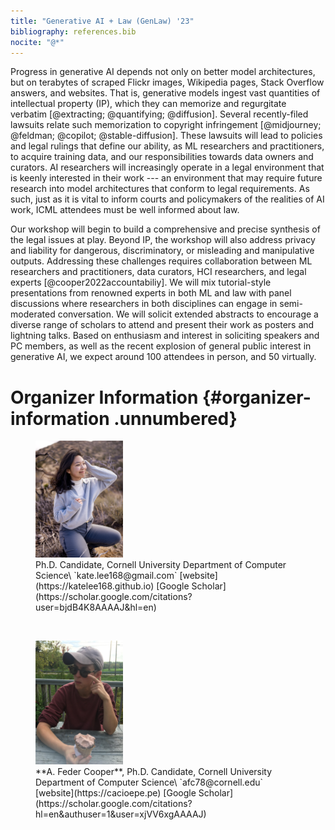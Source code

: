 ```yaml
---
title: "Generative AI + Law (GenLaw) '23"
bibliography: references.bib
nocite: "@*"
---
```


Progress in generative AI depends not only on better model
architectures, but on terabytes of scraped Flickr images, Wikipedia
pages, Stack Overflow answers, and websites. That is, generative models
ingest vast quantities of intellectual property (IP), which they can
memorize and regurgitate
verbatim [@extracting; @quantifying; @diffusion]. Several recently-filed
lawsuits relate such memorization to copyright
infringement [@midjourney; @feldman; @copilot; @stable-diffusion]. These
lawsuits will lead to policies and legal rulings that define our
ability, as ML researchers and practitioners, to acquire training data,
and our responsibilities towards data owners and curators. AI
researchers will increasingly operate in a legal environment that is
keenly interested in their work --- an environment that may require
future research into model architectures that conform to legal
requirements. As such, just as it is vital to inform courts and
policymakers of the realities of AI work, ICML attendees must be well
informed about law.

Our workshop will begin to build a comprehensive and precise synthesis
of the legal issues at play. Beyond IP, the workshop will also address
privacy and liability for dangerous, discriminatory, or misleading and
manipulative outputs. Addressing these challenges requires collaboration
between ML researchers and practitioners, data curators, HCI
researchers, and legal experts [@cooper2022accountabiliy]. We will mix
tutorial-style presentations from renowned experts in both ML and law
with panel discussions where researchers in both disciplines can engage
in semi-moderated conversation. We will solicit extended abstracts to
encourage a diverse range of scholars to attend and present their work
as posters and lightning talks. Based on enthusiasm and interest in
soliciting speakers and PC members, as well as the recent explosion of
general public interest in generative AI, we expect around 100 attendees
in person, and 50 virtually.


# Organizer Information {#organizer-information .unnumbered}

<!-- ![alt-text-1](images/katherine-300x400.png) ![alt-text-2](images/cooper-300x400.png) -->
<!-- ![alt-text-2](images/cooper-300x400.png "title-2" =20%x) -->
<!-- ![alt-text-2](images/fatameh-300x400.png "title-1" =20%x) -->

<p align="center">
    <figure>
  <img alt="Katherine Lee" src="./images/katherine-300x400.png" width="33%">
  <figcaption>Ph.D. Candidate, Cornell University Department of
Computer Science\
`kate.lee168@gmail.com` [website](https://katelee168.github.io) [Google
Scholar](https://scholar.google.com/citations?user=bjdB4K8AAAAJ&hl=en)</figcaption>
</figure>
&nbsp; &nbsp; &nbsp; &nbsp;
  <!-- <img alt="Dark" src="./images/cooper-300x400.png" width="33%"> -->
  <figure >
  <img src="images/cooper-300x400.png" alt="A. Feder Cooper" style="width:33%;">
  <figcaption>**A. Feder Cooper**, Ph.D. Candidate, Cornell University Department of
Computer Science\
`afc78@cornell.edu` [website](https://cacioepe.pe) [Google
Scholar](https://scholar.google.com/citations?hl=en&authuser=1&user=xjVV6xgAAAAJ)</figcaption>
</figure>
</p>

<!-- <figure >
  <img src="images/katherine-300x400.png" alt="Katherine Lee" style="width:37%;">
   -->

<!-- Katherine's work has provided essential empirical evidence and measurement for grounding discussions around concerns that language models, like CoPilot, are infringing copyright, and about how language models can respect an individuals' right to privacy and control of their data. Additionally, she has proposed methods of reducing memorization. Her work has received recognition at ACL and USENIX.  -->




<!-- Cooper studies how to align the use of AI/ML with broader public values, and has published numerous papers at top ML conferences, interdisciplinary computing venues, and tech law review journals. Much of this work has been recognized with spotlight and contributed talk awards. Cooper has also been recognized as a Rising Star in EECS (MIT, 2021). Since 2020, Cooper has been the Ph.D. student organizer for the MacArthur-funded Artificial Intelligence Policy and Practice initiative at Cornell, an interdisciplinary working group that studies the technical, social, and legal implications of AI technology.\ -->

<!--**Fatemehsadat Mireshghallah**, Ph.D. Candidate, UC San Diego Computer
Science and Engineering Department\
`f.mireshghallah@gmail.com`
[website](https://cseweb.ucsd.edu/~fmireshg/) [Google
Scholar](https://scholar.google.com/citations?user=WUCu45YAAAAJ&hl=en&authuser=2)

Fatemeh's research aims at understanding learning and memorization
patterns in large language models, probing these models for safety
issues (such as bias), and providing tools to limit their leakage of
private information. She is a recipient of the National Center for Women
& IT (NCWIT) Collegiate award in 2020 for her work on privacy-preserving
inference, a finalist for the Qualcomm Innovation Fellowship in 2021,
and a recipient of the 2022 Rising Star in Adversarial ML award. She was
a co-chair of the NAACL 2022 conference and has been a co-organizer for
numerous successful workshops, including Distributed and Private ML
(DPML) at ICLR 2021, Federated Learning for NLP (FL4NLP) at ACL 2022,
Private NLP at NAACL 2022 and Widening NLP at EMNLP 2021 and 2022.\

**James Grimmelmann**, Tessler Family Professor of Digital and
Information Law\
`james.grimmelmann@cornell.edu` [website](https://james.grimmelmann.net)
[Google Scholar](https://scholar.google.com/citations?user=u3QxA40AAAAJ)

James Grimmelmann is the Tessler Family Professor of Digital and
Information Law at Cornell Tech and Cornell Law School. He studies how
laws regulating software affect freedom, wealth, and power. He helps
lawyers and technologists understand each other, applying ideas from
computer science to problems in law and vice versa. He is the author of
the casebook Internet Law: Cases and Problems and of over fifty
scholarly articles and essays on digital copyright, content moderation,
search engine regulation, online governance, privacy on social networks,
and other topics in computer and Internet law. He organized the D is for
Digitize conference in 2009 on the copyright litigation over the Google
Book Search project, the In re Books conference in 2012 on the legal and
cultural future of books in the digital age, and the Speed conference in
2018 on the implications of radical technology-induced acceleration for
law, society, and policy.\

**David Mimno** Associate Professor, Cornell University department of
Information Science\
`mimno@cornell.edu` [website](https://mimno.infosci.cornell.edu/)
[Google
Scholar](https://scholar.google.com/citations?user=uBFV6SUAAAAJ&hl=en)

David Mimno builds models and methodologies that empower researchers
outside NLP to use language technology. He was general chair of the 2022
Text As Data conference at Cornell Tech and organized a workshop on
topic models at NeurIPS. His work spans from education to the
development of advanced new language technology driven by the needs of
non-expert users. He is chief developer of the popular Mallet toolkit
and is currently co-PI on the NEH-sponsored BERT for Humanists project.
His work has been supported by the Sloan foundation and NSF.\

**Deep Ganguli** Research Scientist, Anthropic\
`deep@anthropic.com.edu`
[website](https://www.linkedin.com/in/dganguli/) [Google
Scholar](https://scholar.google.com/citations?user=rG3xW3UAAAAJ&hl=en)

Deep Ganguli leads the Societal Impacts team at Anthropic, which designs
experiments to measure both the capabilities and harms of large language
models. He is on the program committee at FAccT '23, and was formerly
the Research Director at the Stanford Institute for Human Centered AI
where he designed several successful and well-attended multidisciplinary
workshops aimed to bridge the gap between technologists and humanists.
Prior to this he was a Science Program Officer at the Chan Zuckerberg
initiative, where he designed numerous workshops and conferences aimed
to bring together software engineers and neuroscientists to address
pressing questions about neurodegenerative diseases.
 -->